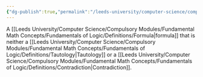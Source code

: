 ```yaml
---
{"dg-publish":true,"permalink":"/leeds-university/computer-science/compulsory-modules/fundamental-math-concepts/fundamentals-of-logic/definitions/contingency/","tags":["Definition"]}
---
```


A [[Leeds University/Computer Science/Compulsory Modules/Fundamental Math Concepts/Fundamentals of Logic/Definitions/Formula\|formula]] that is neither a [[Leeds University/Computer Science/Compulsory Modules/Fundamental Math Concepts/Fundamentals of Logic/Definitions/Tautology\|Tautology]] or a [[Leeds University/Computer Science/Compulsory Modules/Fundamental Math Concepts/Fundamentals of Logic/Definitions/Contradiction\|Contradiction]].
